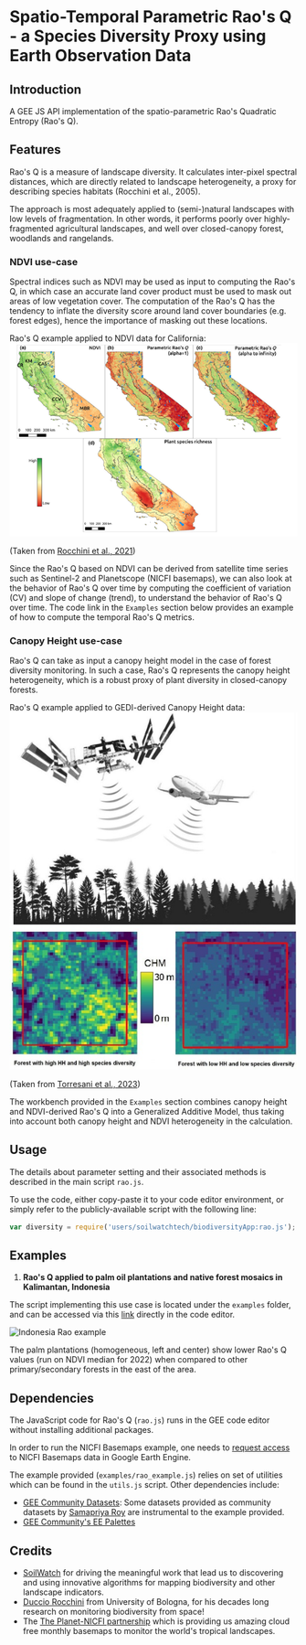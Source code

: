 # Spatio-Temporal Parametric Rao's Q - a Species Diversity Proxy using Earth Observation Data

## Introduction
A GEE JS API implementation of the spatio-parametric Rao's Quadratic Entropy (Rao's Q).

## Features
Rao's Q is a measure of landscape diversity. It calculates inter-pixel spectral distances,
which are directly related to landscape heterogeneity, a proxy for describing species habitats (Rocchini et al., 2005).

The approach is most adequately applied to (semi-)natural landscapes with low levels of fragmentation.
In other words, it performs poorly over highly-fragmented agricultural landscapes, and well over closed-canopy forest, woodlands and rangelands.

### NDVI use-case

Spectral indices such as NDVI may be used as input to computing the Rao's Q, in which case an accurate land cover product must be used
to mask out areas of low vegetation cover. The computation of the Rao's Q has the tendency to inflate the diversity score around
land cover boundaries (e.g. forest edges), hence the importance of masking out these locations.

Rao's Q example applied to NDVI data for California:
![Rao's Q example 1](images/Rocchini_2021.png)

(Taken from [Rocchini et al., 2021](https://onlinelibrary.wiley.com/doi/10.1111/geb.13270))

Since the Rao's Q based on NDVI can be derived from satellite time series such as Sentinel-2 and Planetscope (NICFI basemaps), 
we can also look at the behavior of Rao's Q over time by computing the coefficient of variation (CV) and slope of change (trend),
to understand the behavior of Rao's Q over time. The code link in the `Examples` section below provides an example of how to compute the temporal Rao's Q metrics.

### Canopy Height use-case

Rao's Q can take as input a canopy height model in the case of forest diversity monitoring. In such a case,
Rao's Q represents the canopy height heterogeneity, which is a robust proxy of plant diversity in closed-canopy forests.

Rao's Q example applied to GEDI-derived Canopy Height data:
![Rao's Q example 2](images/torresani_2023.jpg)

(Taken from [Torresani et al., 2023](https://www.sciencedirect.com/science/article/pii/S1574954123001115))

The workbench provided in the `Examples` section combines canopy height and NDVI-derived Rao's Q into a Generalized Additive Model, 
thus taking into account both canopy height and NDVI heterogeneity in the calculation.

## Usage
The details about parameter setting and their associated methods is described in the main script `rao.js`.

To use the code, either copy-paste it to your code editor environment, 
or simply refer to the publicly-available script with the following line:
```js
var diversity = require('users/soilwatchtech/biodiversityApp:rao.js');
```

## Examples

1. **Rao's Q applied to palm oil plantations and native forest mosaics in Kalimantan, Indonesia**

The script implementing this use case is located under the `examples` folder, and can be accessed via this 
[link](https://code.earthengine.google.com/7aeac9bebcef7ccc3b7b0043a2f02d9b) directly in the code editor.

![Indonesia Rao example](images/biodiversity_kalimantan.gif)

The palm plantations (homogeneous, left and center) show lower Rao's Q values (run on NDVI median for 2022) 
when compared to other primary/secondary forests in the east of the area.

## Dependencies
The JavaScript code for Rao's Q (`rao.js`) runs in the GEE code editor without installing additional packages.

In order to run the NICFI Basemaps example, one needs to [request access](https://developers.planet.com/docs/integrations/gee/nicfi/) to NICFI Basemaps data in Google Earth Engine.

The example provided (`examples/rao_example.js`) relies on set of utilities which can be found in the `utils.js` script.
Other dependencies include:
- [GEE Community Datasets](https://gee-community-catalog.org/): Some datasets provided as community datasets by [Samapriya Roy](https://github.com/samapriya) are instrumental to the example provided.
- [GEE Community's EE Palettes](https://github.com/gee-community/ee-palettes)

## Credits

- [SoilWatch](https://soilwatch.eu/) for driving the meaningful work that lead us to discovering and
  using innovative algorithms for mapping biodiversity and other landscape indicators.
- [Duccio Rocchini](https://scholar.google.it/citations?user=OJtw7agAAAAJ&hl=en) from University of Bologna, for his decades long research on monitoring biodiversity from space!
- The [The Planet-NICFI partnership](https://www.planet.com/nicfi/) which is providing us amazing cloud free monthly basemaps to monitor the world's tropical landscapes.